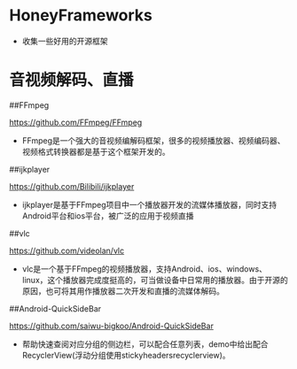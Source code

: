 # HoneyFrameworks
* 收集一些好用的开源框架
# 音视频解码、直播
##FFmpeg

https://github.com/FFmpeg/FFmpeg

*  FFmpeg是一个强大的音视频编解码框架，很多的视频播放器、视频编码器、视频格式转换器都是基于这个框架开发的。

##ijkplayer

https://github.com/Bilibili/ijkplayer

*  ijkplayer是基于FFmpeg项目中一个播放器开发的流媒体播放器，同时支持Android平台和ios平台，被广泛的应用于视频直播

##vlc

https://github.com/videolan/vlc

*  vlc是一个基于FFmpeg的视频播放器，支持Android、ios、windows、linux，这个播放器完成度挺高的，可当做设备中日常用的播放器。由于开源的原因，也可将其用作播放器二次开发和直播的流媒体解码。

##Android-QuickSideBar

https://github.com/saiwu-bigkoo/Android-QuickSideBar
* 帮助快速查阅对应分组的侧边栏，可以配合任意列表，demo中给出配合RecyclerView(浮动分组使用stickyheadersrecyclerview)。
